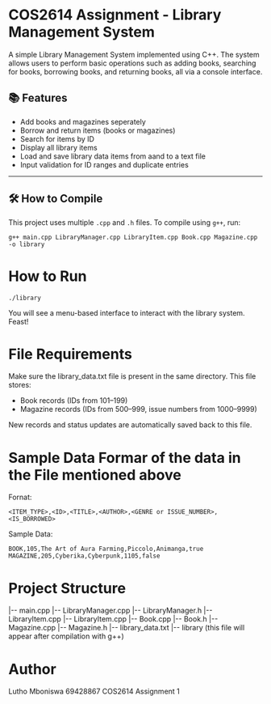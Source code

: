 # COS2614 Assignment - Library Management System
A simple Library Management System implemented using C++. The system allows users to perform basic operations such as adding books, searching for books, borrowing books, and returning books, all via a console interface.

## 📚 Features

- Add books and magazines seperately
- Borrow and return items (books or magazines)
- Search for items by ID
- Display all library items
- Load and save library data items from aand to a text file
- Input validation for ID ranges and duplicate entries

---

## 🛠️ How to Compile

This project uses multiple `.cpp` and `.h` files. To compile using `g++`, run:
```
g++ main.cpp LibraryManager.cpp LibraryItem.cpp Book.cpp Magazine.cpp -o library
```

# How to Run 
```
./library
```
You will see a menu-based interface to interact with the library system. Feast! 

# File Requirements

Make sure the library_data.txt file is present in the same directory. This file stores:
- Book records (IDs from 101–199)
- Magazine records (IDs from 500–999, issue numbers from 1000–9999)

New records and status updates are automatically saved back to this file.

# Sample Data Formar of the data in the File mentioned above

Fornat:
```
<ITEM_TYPE>,<ID>,<TITLE>,<AUTHOR>,<GENRE or ISSUE_NUMBER>,<IS_BORROWED>
```
Sample Data:
```
BOOK,105,The Art of Aura Farming,Piccolo,Animanga,true
MAGAZINE,205,Cyberika,Cyberpunk,1105,false
```

# Project Structure

|-- main.cpp
|-- LibraryManager.cpp
|-- LibraryManager.h
|-- LibraryItem.cpp
|-- LibraryItem.cpp
|-- Book.cpp
|-- Book.h
|-- Magazine.cpp
|-- Magazine.h
|-- library_data.txt
|-- library (this file will appear after compilation with g++)

# Author

Lutho Mboniswa
69428867
COS2614 Assignment 1

